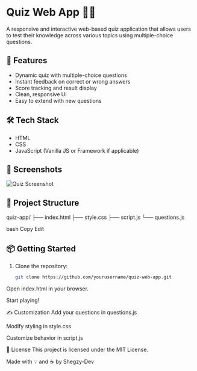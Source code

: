 # Quiz Web App 🧠✨

A responsive and interactive web-based quiz application that allows users to test their knowledge across various topics using multiple-choice questions.

## 🚀 Features

- Dynamic quiz with multiple-choice questions
- Instant feedback on correct or wrong answers
- Score tracking and result display
- Clean, responsive UI
- Easy to extend with new questions

## 🛠️ Tech Stack

- HTML
- CSS
- JavaScript (Vanilla JS or Framework if applicable)

## 📸 Screenshots

![Quiz Screenshot](screenshot.png) <!-- Replace with your actual screenshot if available -->

## 📂 Project Structure

quiz-app/
├── index.html
├── style.css
├── script.js
└── questions.js

bash
Copy
Edit

## 📦 Getting Started

1. Clone the repository:
   ```bash
   git clone https://github.com/yourusername/quiz-web-app.git
Open index.html in your browser.

Start playing!

✍️ Customization
Add your questions in questions.js

Modify styling in style.css

Customize behavior in script.js

📄 License
This project is licensed under the MIT License.

Made with 💡 and ☕ by Shegzy-Dev
